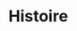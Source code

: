 <!-- .slide: data-background="./assets/images/street-art-face.jpeg" class="transition bg-white" -->

# Histoire
